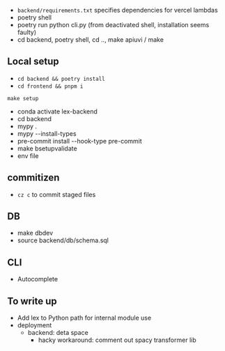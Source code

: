 - `backend/requirements.txt` specifies dependencies for vercel lambdas
- poetry shell
- poetry run python cli.py (from deactivated shell, installation seems faulty)
- cd backend, poetry shell, cd .., make apiuvi / make

## Local setup
- `cd backend && poetry install`
- `cd frontend && pnpm i`

```
make setup
```

- conda activate lex-backend
- cd backend
- mypy .
- mypy --install-types
- pre-commit install --hook-type pre-commit
- make bsetupvalidate
- env file

## commitizen
- `cz c` to commit staged files

## DB
- make dbdev
- source backend/db/schema.sql

## CLI
- Autocomplete

## To write up
- Add lex to Python path for internal module use
- deployment
  - backend: deta space
    - hacky workaround: comment out spacy transformer lib
